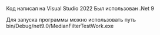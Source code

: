 Код написал на Visual Studio 2022
Был использован .Net 9

Для запуска программы можно использовать путь bin/Debug/net9.0/MedianFilterTestWork.exe
